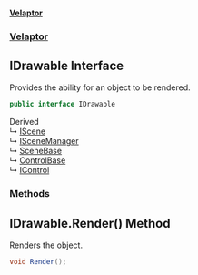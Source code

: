 #### [Velaptor](index.md 'index')
### [Velaptor](Velaptor.md 'Velaptor')

## IDrawable Interface

Provides the ability for an object to be rendered.

```csharp
public interface IDrawable
```

Derived  
&#8627; [IScene](Velaptor.Scene.IScene.md 'Velaptor.Scene.IScene')  
&#8627; [ISceneManager](Velaptor.Scene.ISceneManager.md 'Velaptor.Scene.ISceneManager')  
&#8627; [SceneBase](Velaptor.Scene.SceneBase.md 'Velaptor.Scene.SceneBase')  
&#8627; [ControlBase](Velaptor.UI.ControlBase.md 'Velaptor.UI.ControlBase')  
&#8627; [IControl](Velaptor.UI.IControl.md 'Velaptor.UI.IControl')
### Methods

<a name='Velaptor.IDrawable.Render()'></a>

## IDrawable.Render() Method

Renders the object.

```csharp
void Render();
```